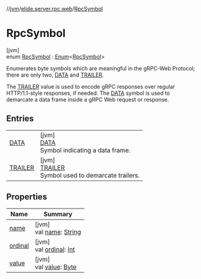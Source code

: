 //[jvm](../../../index.md)/[elide.server.rpc.web](../index.md)/[RpcSymbol](index.md)

# RpcSymbol

[jvm]\
enum [RpcSymbol](index.md) : [Enum](https://kotlinlang.org/api/latest/jvm/stdlib/kotlin/-enum/index.html)&lt;[RpcSymbol](index.md)&gt; 

Enumerates byte symbols which are meaningful in the gRPC-Web Protocol; there are only two, [DATA](-d-a-t-a/index.md) and [TRAILER](-t-r-a-i-l-e-r/index.md).

The [TRAILER](-t-r-a-i-l-e-r/index.md) value is used to encode gRPC responses over regular HTTP/1.1-style responses, if needed. The [DATA](-d-a-t-a/index.md) symbol is used to demarcate a data frame inside a gRPC Web request or response.

## Entries

| | |
|---|---|
| [DATA](-d-a-t-a/index.md) | [jvm]<br>[DATA](-d-a-t-a/index.md)<br>Symbol indicating a data frame. |
| [TRAILER](-t-r-a-i-l-e-r/index.md) | [jvm]<br>[TRAILER](-t-r-a-i-l-e-r/index.md)<br>Symbol used to demarcate trailers. |

## Properties

| Name | Summary |
|---|---|
| [name](-t-r-a-i-l-e-r/index.md#-372974862%2FProperties%2F594929262) | [jvm]<br>val [name](-t-r-a-i-l-e-r/index.md#-372974862%2FProperties%2F594929262): [String](https://kotlinlang.org/api/latest/jvm/stdlib/kotlin/-string/index.html) |
| [ordinal](-t-r-a-i-l-e-r/index.md#-739389684%2FProperties%2F594929262) | [jvm]<br>val [ordinal](-t-r-a-i-l-e-r/index.md#-739389684%2FProperties%2F594929262): [Int](https://kotlinlang.org/api/latest/jvm/stdlib/kotlin/-int/index.html) |
| [value](value.md) | [jvm]<br>val [value](value.md): [Byte](https://kotlinlang.org/api/latest/jvm/stdlib/kotlin/-byte/index.html) |
